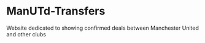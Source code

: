 # ManUTd-Transfers
Website dedicated to showing confirmed deals between Manchester United and other clubs
